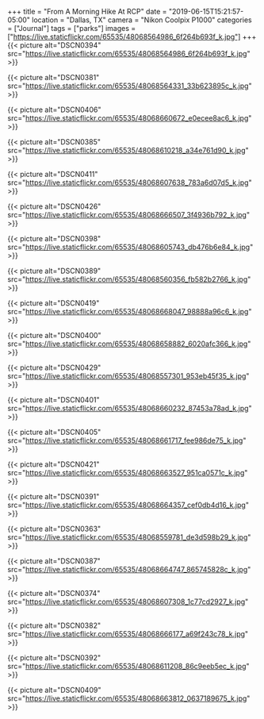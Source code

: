 +++
title = "From A Morning Hike At RCP"
date = "2019-06-15T15:21:57-05:00"
location = "Dallas, TX"
camera = "Nikon Coolpix P1000"
categories = ["Journal"]
tags = ["parks"]
images = ["https://live.staticflickr.com/65535/48068564986_6f264b693f_k.jpg"]
+++
{{< picture alt="DSCN0394" src="https://live.staticflickr.com/65535/48068564986_6f264b693f_k.jpg" >}}
<!--more-->

{{< picture alt="DSCN0381" src="https://live.staticflickr.com/65535/48068564331_33b623895c_k.jpg" >}}

{{< picture alt="DSCN0406" src="https://live.staticflickr.com/65535/48068660672_e0ecee8ac6_k.jpg" >}}

{{< picture alt="DSCN0385" src="https://live.staticflickr.com/65535/48068610218_a34e761d90_k.jpg" >}}

{{< picture alt="DSCN0411" src="https://live.staticflickr.com/65535/48068607638_783a6d07d5_k.jpg" >}}

{{< picture alt="DSCN0426" src="https://live.staticflickr.com/65535/48068666507_3f4936b792_k.jpg" >}}

{{< picture alt="DSCN0398" src="https://live.staticflickr.com/65535/48068605743_db476b6e84_k.jpg" >}}

{{< picture alt="DSCN0389" src="https://live.staticflickr.com/65535/48068560356_fb582b2766_k.jpg" >}}

{{< picture alt="DSCN0419" src="https://live.staticflickr.com/65535/48068668047_98888a96c6_k.jpg" >}}

{{< picture alt="DSCN0400" src="https://live.staticflickr.com/65535/48068658882_6020afc366_k.jpg" >}}

{{< picture alt="DSCN0429" src="https://live.staticflickr.com/65535/48068557301_953eb45f35_k.jpg" >}}

{{< picture alt="DSCN0401" src="https://live.staticflickr.com/65535/48068660232_87453a78ad_k.jpg" >}}

{{< picture alt="DSCN0405" src="https://live.staticflickr.com/65535/48068661717_fee986de75_k.jpg" >}}

{{< picture alt="DSCN0421" src="https://live.staticflickr.com/65535/48068663527_951ca0571c_k.jpg" >}}

{{< picture alt="DSCN0391" src="https://live.staticflickr.com/65535/48068664357_cef0db4d16_k.jpg" >}}

{{< picture alt="DSCN0363" src="https://live.staticflickr.com/65535/48068559781_de3d598b29_k.jpg" >}}

{{< picture alt="DSCN0387" src="https://live.staticflickr.com/65535/48068664747_865745828c_k.jpg" >}}

{{< picture alt="DSCN0374" src="https://live.staticflickr.com/65535/48068607308_1c77cd2927_k.jpg" >}}

{{< picture alt="DSCN0382" src="https://live.staticflickr.com/65535/48068666177_a69f243c78_k.jpg" >}}

{{< picture alt="DSCN0392" src="https://live.staticflickr.com/65535/48068611208_86c9eeb5ec_k.jpg" >}}

{{< picture alt="DSCN0409" src="https://live.staticflickr.com/65535/48068663812_0637189675_k.jpg" >}}
